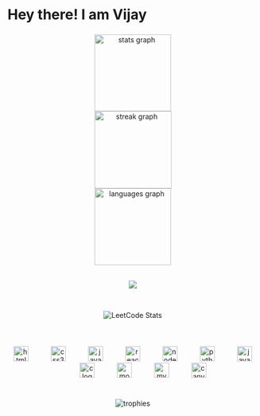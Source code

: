 <h1 align="left">Hey there! I am Vijay</h1>

###
<div align="center">


  <img src="https://github-readme-stats.vercel.app/api?username=vjymisal0&hide_title=false&hide_rank=false&show_icons=true&include_all_commits=true&count_private=true&disable_animations=false&theme=react&locale=en&hide_border=true" height="154" alt="stats graph"  />

<br>


  <img src="https://streak-stats.demolab.com?user=vjymisal0&locale=en&mode=daily&theme=react&hide_border=true&border_radius=10&date_format=j%20M%5B%20Y%5D" height="155" alt="streak graph"  />

<br>


  <img src="https://github-readme-stats.vercel.app/api/top-langs?username=vjymisal0&locale=en&hide_title=false&layout=compact&card_width=320&langs_count=6&theme=react&hide_border=true&custom_title=Languages%20used" height="154" alt="languages graph"  />
</div>
<br>

<div align="center">
  
  ![](https://komarev.com/ghpvc/?username=your-github-vjymisal0&color=blueviolet)

</div>
<br>
<div align="center">

![LeetCode Stats](https://leetcard.jacoblin.cool/vijaymisal?theme=dark&font=Open%20Sans&ext=activity)
</div>
<br>

###

<div align="center">
  <img src="https://cdn.jsdelivr.net/gh/devicons/devicon/icons/html5/html5-original.svg" height="30" alt="html5 logo"  />
  <img width="37" />
  <img src="https://cdn.jsdelivr.net/gh/devicons/devicon/icons/css3/css3-original.svg" height="30" alt="css3 logo"  />
  <img width="37" />
  <img src="https://cdn.jsdelivr.net/gh/devicons/devicon/icons/javascript/javascript-original.svg" height="30" alt="javascript logo"  />
  <img width="37" />
  <img src="https://cdn.jsdelivr.net/gh/devicons/devicon/icons/react/react-original.svg" height="30" alt="react logo"  />
  <img width="37" />
  <img src="https://cdn.jsdelivr.net/gh/devicons/devicon/icons/nodejs/nodejs-original.svg" height="30" alt="nodejs logo"  />
  <img width="37" />
  <img src="https://cdn.jsdelivr.net/gh/devicons/devicon/icons/python/python-original.svg" height="30" alt="python logo"  />
  <img width="37" />
  <img src="https://cdn.jsdelivr.net/gh/devicons/devicon/icons/java/java-original.svg" height="30" alt="java logo"  />
  <img width="37" />
  <img src="https://cdn.jsdelivr.net/gh/devicons/devicon/icons/c/c-original.svg" height="30" alt="c logo"  />
  <img width="37" />
  <img src="https://cdn.jsdelivr.net/gh/devicons/devicon/icons/mongodb/mongodb-original.svg" height="30" alt="mongodb logo"  />
  <img width="37" />
  <img src="https://cdn.jsdelivr.net/gh/devicons/devicon/icons/mysql/mysql-original.svg" height="30" alt="mysql logo"  />
  <img width="37" />
  <img src="https://cdn.jsdelivr.net/gh/devicons/devicon/icons/canva/canva-original.svg" height="30" alt="canva logo"  />
</div>

###

<br clear="both">


<div align="center">
  <img src="https://github-profile-trophy.vercel.app/?username=vjymisal0&theme=flat&no-frame=true&margin-w=30&margin-h=10&column=7" alt="trophies" />
</div>


###


<!-- <img src="https://raw.githubusercontent.com/vjymisal0/vjymisal0/output/snake.svg" alt="Snake animation" /> -->

###
